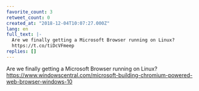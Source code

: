 ```yaml
---
favorite_count: 3
retweet_count: 0
created_at: "2018-12-04T10:07:27.000Z"
lang: en
full_text: |-
  Are we finally getting a Microsoft Browser running on Linux?
  https://t.co/tiDcVFmeep
replies: []
---
```


Are we finally getting a Microsoft Browser running on Linux?
<https://www.windowscentral.com/microsoft-building-chromium-powered-web-browser-windows-10>
